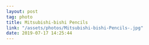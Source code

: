 ```yaml
---
layout: post
tag: photo
title: Mitsubishi-bishi Pencils 
link: "/assets/photos/Mitsubishi-bishi-Pencils-.jpg"
date: 2019-07-17 14:25:44
---
```

